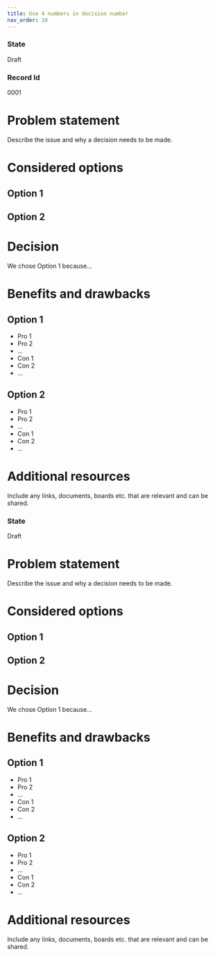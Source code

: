 ```yaml
---
title: Use 4 numbers in decision number
nav_order: 10
---
```


### State
Draft

### Record Id
0001

# Problem statement
Describe the issue and why a decision needs to be made.

# Considered options
## Option 1
## Option 2

# Decision
We chose Option 1 because... 

# Benefits and drawbacks
## Option 1
- Pro 1
- Pro 2
- ...
- Con 1
- Con 2
- ...
## Option 2
- Pro 1
- Pro 2
- ...
- Con 1
- Con 2
- ...

# Additional resources
Include any links, documents, boards etc. that are relevant and can be shared.

### State
Draft

# Problem statement
Describe the issue and why a decision needs to be made.

# Considered options
## Option 1
## Option 2

# Decision
We chose Option 1 because... 

# Benefits and drawbacks
## Option 1
- Pro 1
- Pro 2
- ...
- Con 1
- Con 2
- ...
## Option 2
- Pro 1
- Pro 2
- ...
- Con 1
- Con 2
- ...

# Additional resources
Include any links, documents, boards etc. that are relevant and can be shared.
